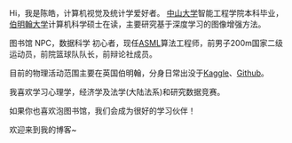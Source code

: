 Hi，我是陈皓，计算机视觉及统计学爱好者。
[中山大学](https://www.sysu.edu.cn/cn/)智能工程学院本科毕业，[伯明翰大学](https://www.birmingham.ac.uk/index.aspx)计算机科学硕士在读，主要研究基于深度学习的图像增强方法。

图书馆 NPC，数据科学 初心者，现任[ASML](www.asml.com)算法工程师，前男子200m国家二级运动员，前院篮球队队长，前辩论社成员。

目前的物理活动范围主要在英国伯明翰，分身日常出没于[Kaggle](https://www.kaggle.com/calvchen)、[Github](https://github.com/chqwer2)。

我喜欢学习心理学，经济学及法学(大陆法系)和研究数据竞赛。

如果你也喜欢泡图书馆，我们会成为很好的学习伙伴！

欢迎来到我的博客~